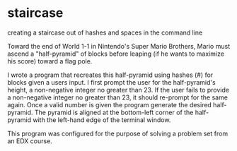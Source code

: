staircase
=========

creating a staircase out of hashes and spaces in the command line

Toward the end of World 1-1 in Nintendo's Super Mario Brothers, Mario must ascend a "half-pyramid" of blocks before leaping (if he wants to maximize his score) toward a flag pole.

I  wrote a program that recreates this half-pyramid using hashes (#) for blocks given a users input. I first prompt the user for the half-pyramid's height, a non-negative integer no greater than 23. If the user fails to provide a non-negative integer no greater than 23, it should re-prompt for the same again. Once a valid number is given the program generate the desired half-pyramid. The pyramid is aligned at the bottom-left corner of the half-pyramid with the left-hand edge of the terminal window.

This program was configured for the purpose of solving a problem set from an EDX course.

